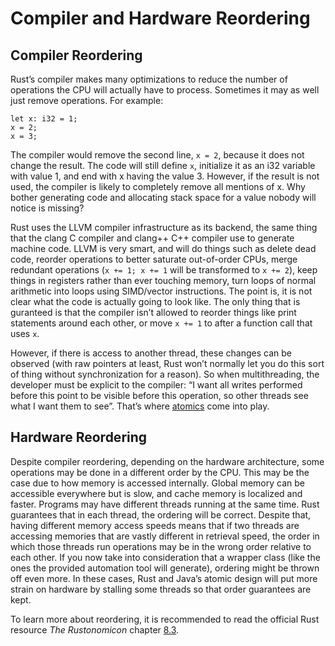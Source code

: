 # Compiler and Hardware Reordering

## Compiler Reordering
Rust’s compiler makes many optimizations to reduce the number of
operations the CPU will actually have to process. Sometimes it may as well
just remove operations. For example:
```rust,ignore
let x: i32 = 1;
x = 2;
x = 3;
```
The compiler would remove the second line, `x = 2`, because it does not
change the result. The code will still define `x`, initialize it as an i32 variable
with value 1, and end with x having the value 3. However, if the result is not
used, the compiler is likely to completely remove all mentions of x. Why
bother generating code and allocating stack space for a value nobody will
notice is missing?

Rust uses the LLVM compiler infrastructure as its backend, the same thing
that the clang C compiler and clang++ C++ compiler use to generate
machine code. LLVM is very smart, and will do things such as delete dead
code, reorder operations to better saturate out-of-order CPUs, merge
redundant operations (`x += 1; x += 1` will be transformed to `x += 2`), keep
things in registers rather than ever touching memory, turn loops of normal
arithmetic into loops using SIMD/vector instructions. The point is, it is not clear 
what the code is actually going to look like. The only thing that is guranteed is 
that the compiler isn’t allowed to reorder things like print statements around each
other, or move `x += 1` to after a function call that uses `x`. 

However, if there is access to another thread, these changes can be observed (with raw
pointers at least, Rust won’t normally let you do this sort of thing without
synchronization for a reason). So when multithreading, the developer must be explicit
to the compiler: “I want all writes performed before this point to be visible
before this operation, so other threads see what I want them to see”. That’s
where [atomics](atomics.md) come into play.

## Hardware Reordering
Despite compiler reordering, depending on the hardware 
architecture, some operations may be done in a different order by the CPU. This may 
be the case due to how memory is accessed internally. Global memory can be
accessible everywhere but is slow, and cache memory is localized and faster.
Programs may have different threads running at the same time. Rust
guarantees that in each thread, the ordering will be correct. Despite that,
having different memory access speeds means that if two threads are
accessing memories that are vastly different in retrieval speed, the order in
which those threads run operations may be in the wrong order relative to
each other. If you now take into consideration that a wrapper
class (like the ones the provided automation tool will generate), ordering might be
thrown off even more. In these cases, Rust and Java’s atomic design 
will put more strain on hardware by stalling some threads so that order guarantees
are kept.

To learn more about reordering, it is recommended to read the official Rust 
resource *The Rustonomicon* chapter [8.3](https://doc.rust-lang.org/nomicon/atomics.html).
